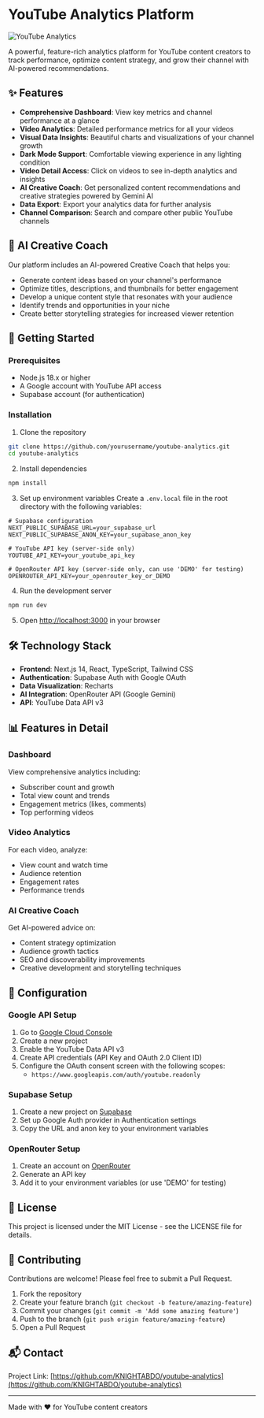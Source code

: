 # YouTube Analytics Platform

![YouTube Analytics](https://i.imgur.com/JZT06jN.png)

A powerful, feature-rich analytics platform for YouTube content creators to track performance, optimize content strategy, and grow their channel with AI-powered recommendations.

## ✨ Features

- **Comprehensive Dashboard**: View key metrics and channel performance at a glance
- **Video Analytics**: Detailed performance metrics for all your videos
- **Visual Data Insights**: Beautiful charts and visualizations of your channel growth
- **Dark Mode Support**: Comfortable viewing experience in any lighting condition
- **Video Detail Access**: Click on videos to see in-depth analytics and insights
- **AI Creative Coach**: Get personalized content recommendations and creative strategies powered by Gemini AI
- **Data Export**: Export your analytics data for further analysis
- **Channel Comparison**: Search and compare other public YouTube channels

## 🧠 AI Creative Coach

Our platform includes an AI-powered Creative Coach that helps you:

- Generate content ideas based on your channel's performance
- Optimize titles, descriptions, and thumbnails for better engagement
- Develop a unique content style that resonates with your audience
- Identify trends and opportunities in your niche
- Create better storytelling strategies for increased viewer retention

## 🚀 Getting Started

### Prerequisites

- Node.js 18.x or higher
- A Google account with YouTube API access
- Supabase account (for authentication)

### Installation

1. Clone the repository

```bash
git clone https://github.com/yourusername/youtube-analytics.git
cd youtube-analytics
```

2. Install dependencies

```bash
npm install
```

3. Set up environment variables
   Create a `.env.local` file in the root directory with the following variables:

```
# Supabase configuration
NEXT_PUBLIC_SUPABASE_URL=your_supabase_url
NEXT_PUBLIC_SUPABASE_ANON_KEY=your_supabase_anon_key

# YouTube API key (server-side only)
YOUTUBE_API_KEY=your_youtube_api_key

# OpenRouter API key (server-side only, can use 'DEMO' for testing)
OPENROUTER_API_KEY=your_openrouter_key_or_DEMO
```

4. Run the development server

```bash
npm run dev
```

5. Open [http://localhost:3000](http://localhost:3000) in your browser

## 🛠️ Technology Stack

- **Frontend**: Next.js 14, React, TypeScript, Tailwind CSS
- **Authentication**: Supabase Auth with Google OAuth
- **Data Visualization**: Recharts
- **AI Integration**: OpenRouter API (Google Gemini)
- **API**: YouTube Data API v3

## 📊 Features in Detail

### Dashboard

View comprehensive analytics including:

- Subscriber count and growth
- Total view count and trends
- Engagement metrics (likes, comments)
- Top performing videos

### Video Analytics

For each video, analyze:

- View count and watch time
- Audience retention
- Engagement rates
- Performance trends

### AI Creative Coach

Get AI-powered advice on:

- Content strategy optimization
- Audience growth tactics
- SEO and discoverability improvements
- Creative development and storytelling techniques

## 🔧 Configuration

### Google API Setup

1. Go to [Google Cloud Console](https://console.cloud.google.com/)
2. Create a new project
3. Enable the YouTube Data API v3
4. Create API credentials (API Key and OAuth 2.0 Client ID)
5. Configure the OAuth consent screen with the following scopes:
   - `https://www.googleapis.com/auth/youtube.readonly`

### Supabase Setup

1. Create a new project on [Supabase](https://supabase.com/)
2. Set up Google Auth provider in Authentication settings
3. Copy the URL and anon key to your environment variables

### OpenRouter Setup

1. Create an account on [OpenRouter](https://openrouter.ai/)
2. Generate an API key
3. Add it to your environment variables (or use 'DEMO' for testing)

## 📝 License

This project is licensed under the MIT License - see the LICENSE file for details.

## 🤝 Contributing

Contributions are welcome! Please feel free to submit a Pull Request.

1. Fork the repository
2. Create your feature branch (`git checkout -b feature/amazing-feature`)
3. Commit your changes (`git commit -m 'Add some amazing feature'`)
4. Push to the branch (`git push origin feature/amazing-feature`)
5. Open a Pull Request

## 📬 Contact

Project Link: [https://github.com/KNIGHTABDO/youtube-analytics](https://github.com/KNIGHTABDO/youtube-analytics)

---

Made with ❤️ for YouTube content creators
